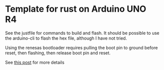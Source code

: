 # Template for rust on Arduino UNO R4
See the justfile for commands to build and flash. It should be possible to use the arduino-cli to flash the hex file, although I have not tried.

Using the renesas bootloader requires pulling the boot pin to ground before reset, then flashing, then release boot pin and reset.

See [this post](https://domwil.co.uk/posts/uno-r4-rust/) for more details
